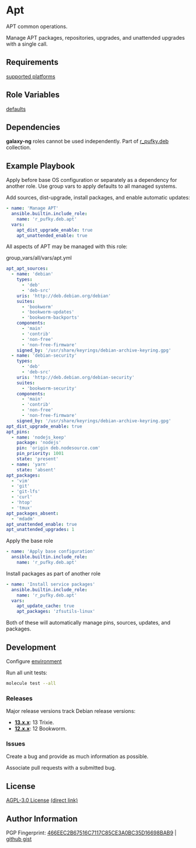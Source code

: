# Apt
APT common operations.

Manage APT packages, repositories, upgrades, and unattended upgrades with a
single call.

## Requirements
[supported platforms](https://github.com/r-pufky/ansible_apt/blob/main/meta/main.yml)

## Role Variables
[defaults](https://github.com/r-pufky/ansible_apt/blob/main/defaults/main)

## Dependencies
**galaxy-ng** roles cannot be used independently. Part of
[r_pufky.deb](https://github.com/r-pufky/ansible_collection_deb) collection.

## Example Playbook
Apply before base OS configuration or separately as a dependency for another
role. Use group vars to apply defaults to all managed systems.

Add sources, dist-upgrade, install packages, and enable automatic updates:
``` yaml
- name: 'Manage APT'
  ansible.builtin.include_role:
    name: 'r_pufky.deb.apt'
  vars:
    apt_dist_upgrade_enable: true
    apt_unattended_enable: true
```

All aspects of APT may be managed with this role:

group_vars/all/vars/apt.yml
``` yaml
apt_apt_sources:
  - name: 'debian'
    types:
      - 'deb'
      - 'deb-src'
    uris: 'http://deb.debian.org/debian'
    suites:
      - 'bookworm'
      - 'bookworm-updates'
      - 'bookworm-backports'
    components:
      - 'main'
      - 'contrib'
      - 'non-free'
      - 'non-free-firmware'
    signed_by: '/usr/share/keyrings/debian-archive-keyring.gpg'
  - name: 'debian-security'
    types:
      - 'deb'
      - 'deb-src'
    uris: 'http://deb.debian.org/debian-security'
    suites:
      - 'bookworm-security'
    components:
      - 'main'
      - 'contrib'
      - 'non-free'
      - 'non-free-firmware'
    signed_by: '/usr/share/keyrings/debian-archive-keyring.gpg'
apt_dist_upgrade_enable: true
apt_pins:
  - name: 'nodejs_keep'
    package: 'nodejs'
    pin: 'origin deb.nodesource.com'
    pin_priority: 1001
    state: 'present'
  - name: 'yarn'
    state: 'absent'
apt_packages:
  - 'vim'
  - 'git'
  - 'git-lfs'
  - 'curl'
  - 'htop'
  - 'tmux'
apt_packages_absent:
  - 'mdadm'
apt_unattended_enable: true
apt_unattended_upgrades: 1
```

Apply the base role
``` yaml
- name: 'Apply base configuration'
  ansible.builtin.include_role:
    name: 'r_pufky.deb.apt'
```

Install packages as part of another role
``` yaml
- name: 'Install service packages'
  ansible.builtin.include_role:
    name: 'r_pufky.deb.apt'
  vars:
    apt_update_cache: true
    apt_packages: 'zfsutils-linux'
```
Both of these will automatically manage pins, sources, updates, and packages.

## Development
Configure [environment](https://github.com/r-pufky/ansible_collection_docs/blob/main/docs/dev/environment/README.md)

Run all unit tests:
``` bash
molecule test --all
```

### Releases
Major release versions track Debian release versions:

* **[13.x.x](https://github.com/r-pufky/ansible_apt)**: 13 Trixie.
* **[12.x.x](https://github.com/r-pufky/ansible_apt/tree/12.x)**: 12 Bookworm.

### Issues
Create a bug and provide as much information as possible.

Associate pull requests with a submitted bug.

## License
[AGPL-3.0 License](https://www.tldrlegal.com/license/gnu-affero-general-public-license-v3-agpl-3-0)
 [(direct link)](https://github.com/r-pufky/ansible_apt/blob/main/LICENSE)

## Author Information
PGP Fingerprint: [466EEC2B67516C7117C85CE3A0BC35D16698BAB9](https://keys.openpgp.org/vks/v1/by-fingerprint/466EEC2B67516C7117C85CE3A0BC35D16698BAB9)
| [github gist](https://gist.github.com/r-pufky/a8df36977c55b5bb20829267c4c49d22)
